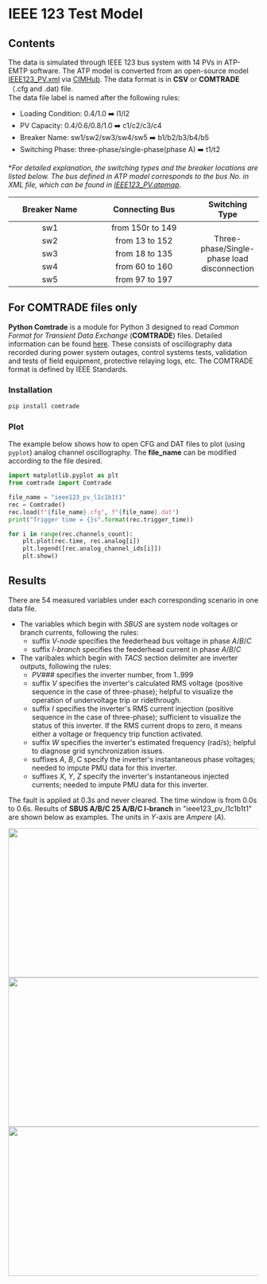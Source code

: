 # IEEE 123 Test Model
## Contents
The data is simulated through IEEE 123 bus system with 14 PVs in ATP-EMTP software. The ATP model is converted from an open-source model [IEEE123_PV.xml](https://github.com/GRIDAPPSD/CIMHub/blob/feature/SETO/OEDI/xml/IEEE123_PV.xml) via [CIMHub](https://github.com/GRIDAPPSD/CIMHub/tree/feature/SETO). The data format is in **CSV** or **COMTRADE**（.cfg and .dat) file.<br>
The data file label is named after the following rules:<br>
* Loading Condition: 0.4/1.0 ➡️ l1/l2<br>
* PV Capacity: 0.4/0.6/0.8/1.0 ➡️ c1/c2/c3/c4<br>
* Breaker Name: sw1/sw2/sw3/sw4/sw5 ➡️ b1/b2/b3/b4/b5
* Switching Phase: three-phase/single-phase(phase A) ➡️ t1/t2<br>

*_For detailed explanation, the switching types and the breaker locations are listed below. The bus defined in ATP model corresponds to the bus No. in XML file, which can be found in [IEEE123_PV.atpmap](https://github.com/yuqingdong0/Transient-Data-for-OEDI/blob/main/Simulation%20Data/IEEE%20123/Switching%20Operations/IEEE123_PV.atpmap)_.<br>
<table style="width:100%">
    <thead>
        <tr>
            <th style="width:40%">Breaker Name</th>
            <th style="width:50%">Connecting Bus</th>
            <th style="width:10%">Switching Type</th>
        </tr>
    </thead>
    <tbody align="center">
        <tr>
            <td>sw1</td>
            <td>from 150r to 149</td>
            <td rowspan=5>Three-phase/Single-phase load disconnection</td>
        </tr>
        <tr>
            <td>sw2</td>
            <td>from 13 to 152</td>
        </tr>
        <tr>
            <td>sw3</td>
            <td>from 18 to 135</td>
        </tr>
        <tr>
            <td>sw4</td>
            <td>from 60 to 160</td>
        </tr>
        <tr>
            <td>sw5</td>
            <td>from 97 to 197</td>
        </tr>
    </tbody>
</table>

## For COMTRADE files only
**Python Comtrade** is a module for Python 3 designed to read *Common Format for Transient Data Exchange* (**COMTRADE**) files. Detailed information can be found [here](https://github.com/dparrini/python-comtrade). These consists of oscillography data recorded during power system outages, control systems tests, validation and tests of field equipment, protective relaying logs, etc. The COMTRADE format is defined by IEEE Standards.
### Installation

```python
pip install comtrade
```

### Plot
The example below shows how to open CFG and DAT files to plot (using `pyplot`) analog channel oscillography. The **file_name** can be modified according to the file desired.

```python
import matplotlib.pyplot as plt
from comtrade import Comtrade

file_name = "ieee123_pv_l1c1b1t1"
rec = Comtrade()
rec.load(f"{file_name}.cfg", f"{file_name}.dat")
print("Trigger time = {}s".format(rec.trigger_time))

for i in range(rec.channels_count):
    plt.plot(rec.time, rec.analog[i])
    plt.legend([rec.analog_channel_ids[i]])
    plt.show()
```

## Results
There are 54 measured variables under each corresponding scenario in one data file. 
* The variables which begin with _SBUS_ are system node voltages or branch currents, following the rules:
  * suffix _V-node_ specifies the feederhead bus voltage in phase _A_/_B_/_C_
  * suffix _I-branch_ specifies the feederhead current in phase _A_/_B_/_C_
* The varibales which begin with _TACS_ section delimiter are inverter outputs, following the rules:
    * _PV###_ specifies the inverter number, from 1..999
    * suffix _V_ specifies the inverter's calculated RMS voltage (positive sequence in the case of three-phase); helpful to visualize the operation of undervoltage trip or ridethrough.
    * suffix _I_ specifies the inverter's RMS current injection (positive sequence in the case of three-phase); sufficient to visualize the status of this inverter. If the RMS current drops to zero, it means either a voltage or frequency trip function activated.
    * suffix _W_ specifies the inverter's estimated frequency (rad/s); helpful to diagnose grid synchronization issues.
    * suffixes _A_, _B_, _C_ specify the inverter's instantaneous phase voltages; needed to impute PMU data for this inverter.
    * suffixes _X_, _Y_, _Z_ specify the inverter's instantaneous injected currents; needed to impute PMU data for this inverter.


The fault is applied at 0.3s and never cleared. The time window is from 0.0s to 0.6s. Results of **SBUS A/B/C 25 A/B/C I-branch** in "ieee123_pv_l1c1b1t1" are shown below as examples. The units in *Y*-axis are *Ampere* (*A*).<br>

<img src="https://user-images.githubusercontent.com/113486786/208825883-080af374-9399-437a-8c03-d33e2f883553.png" width="600" height="300">
<img src="https://user-images.githubusercontent.com/113486786/208825941-b2f3f8dc-8cef-4fd6-95a5-ec988bfb4ecb.png" width="600" height="300">
<img src="https://user-images.githubusercontent.com/113486786/208826009-024f90ff-6ce2-4b9a-8ceb-75234c9ea3c2.png" width="600" height="300">
